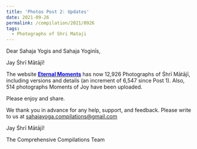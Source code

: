 ```yaml
---
title: 'Photos Post 2: Updates'
date: 2021-09-26
permalink: /compilation/2021/0926
tags:
  - Photographs of Shri Mataji
---
```


Dear Sahaja Yogis and Sahaja Yoginīs,

Jay Śhrī Mātājī!

The website <a href="https://eternalmoments.smugmug.com/"> <font color="blue"><b>Eternal Moments</b></font></a> has now 12,926 Photographs of Śhrī Mātājī, including versions and details (an increment of 6,547 since Post 1). Also, 514 photographs Moments of Joy have been uploaded. 

Please enjoy and share.

We thank you in advance for any help, support, and feedback. Please write to us at sahajayoga.compilations@gmail.com

Jay Śhrī Mātājī!

The Comprehensive Compilations Team